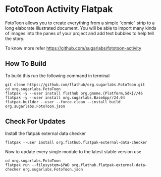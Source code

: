 # FotoToon Activity Flatpak

FotoToon allows you to create everything from a simple “comic” strip to a long elaborate illustrated document. You will be able to import many kinds of images into the panes of your project and add text bubbles to help tell the story.

To know more refer https://github.com/sugarlabs/fototoon-activity

## How To Build

To build this run the following command in terminal

```
git clone https://github.com/flathub/org.sugarlabs.FotoToon.git
cd org.sugarlabs.FotoToon
flatpak -y --user install flathub org.gnome.{Platform,Sdk}//46
flatpak -y --user install org.sugarlabs.BaseApp//24.04
flatpak-builder --user --force-clean --install build org.sugarlabs.FotoToon.json
```

## Check For Updates

Install the flatpak external data checker
```
flatpak --user install org.flathub.flatpak-external-data-checker
```

Now to update every single module to the latest stable version use
```
cd org.sugarlabs.FotoToon
flatpak run --filesystem=$PWD org.flathub.flatpak-external-data-checker org.sugarlabs.FotoToon.json
```